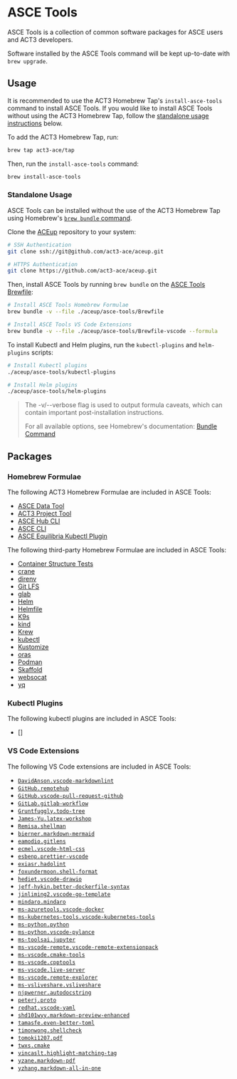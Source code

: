 # ASCE Tools

ASCE Tools is a collection of common software packages for ASCE users and ACT3 developers.

Software installed by the ASCE Tools command will be kept up-to-date with `brew upgrade`.

## Usage

It is recommended to use the ACT3 Homebrew Tap's `install-asce-tools` command to install ASCE Tools. If you would like to install ASCE Tools without using the ACT3 Homebrew Tap, follow the [standalone usage instructions](#standalone-usage) below.

To add the ACT3 Homebrew Tap, run:

```sh
brew tap act3-ace/tap
```

Then, run the `install-asce-tools` command:

```sh
brew install-asce-tools
```

### Standalone Usage

ASCE Tools can be installed without the use of the ACT3 Homebrew Tap using Homebrew's [`brew bundle` command](https://github.com/Homebrew/homebrew-bundle).

Clone the [ACEup](https://github.com/act3-ace/aceup) repository to your system:

```sh
# SSH Authentication
git clone ssh://git@github.com/act3-ace/aceup.git

# HTTPS Authentication
git clone https://github.com/act3-ace/aceup.git
```

Then, install ASCE Tools by running `brew bundle` on the [ASCE Tools Brewfile](./Brewfile):

```sh
# Install ASCE Tools Homebrew Formulae
brew bundle -v --file ./aceup/asce-tools/Brewfile

# Install ASCE Tools VS Code Extensions
brew bundle -v --file ./aceup/asce-tools/Brewfile-vscode --formula
```

To install Kubectl and Helm plugins, run the `kubectl-plugins` and `helm-plugins` scripts:

```sh
# Install Kubectl plugins
./aceup/asce-tools/kubectl-plugins

# Install Helm plugins
./aceup/asce-tools/helm-plugins
```

> The -v/--verbose flag is used to output formula caveats, which can contain important post-installation instructions.
>
> For all available options, see Homebrew's documentation: [Bundle Command](https://docs.brew.sh/Manpage#bundle-subcommand)

## Packages

### Homebrew Formulae

The following ACT3 Homebrew Formulae are included in ASCE Tools:

- [ASCE Data Tool](https://git.act3-ace.com/ace/data/tool)
- [ACT3 Project Tool](https://git.act3-ace.com/devsecops/act3-pt)
- [ASCE Hub CLI](https://git.act3-ace.com/ace/hub/cli)
- [ASCE CLI](https://git.act3-ace.com/ace/cli)
- [ASCE Equilibria Kubectl Plugin](https://git.act3-ace.com/ace/kubectl-plugins)

The following third-party Homebrew Formulae are included in ASCE Tools:

- [Container Structure Tests](https://formulae.brew.sh/formula/container-structure-test#default)
- [crane](https://formulae.brew.sh/formula/crane#default)
- [direnv](https://formulae.brew.sh/formula/direnv#default)
- [Git LFS](https://formulae.brew.sh/formula/git-lfs#default)
- [glab](https://formulae.brew.sh/formula/glab#default)
- [Helm](https://formulae.brew.sh/formula/helm#default)
- [Helmfile](https://formulae.brew.sh/formula/helmfile#default)
- [K9s](https://formulae.brew.sh/formula/k9s#default)
- [kind](https://formulae.brew.sh/formula/kind#default)
- [Krew](https://formulae.brew.sh/formula/krew#default)
- [kubectl](https://formulae.brew.sh/formula/kubernetes-cli#default)
- [Kustomize](https://formulae.brew.sh/formula/kustomize#default)
- [oras](https://formulae.brew.sh/formula/oras#default)
- [Podman](https://formulae.brew.sh/formula/podman#default)
- [Skaffold](https://formulae.brew.sh/formula/skaffold#default)
- [websocat](https://formulae.brew.sh/formula/websocat#default)
- [yq](https://formulae.brew.sh/formula/yq#default)

### Kubectl Plugins

The following kubectl plugins are included in ASCE Tools:

- []

### VS Code Extensions

The following VS Code extensions are included in ASCE Tools:

- [`DavidAnson.vscode-markdownlint`](https://marketplace.visualstudio.com/items?itemName=DavidAnson.vscode-markdownlint)
- [`GitHub.remotehub`](https://marketplace.visualstudio.com/items?itemName=GitHub.remotehub)
- [`GitHub.vscode-pull-request-github`](https://marketplace.visualstudio.com/items?itemName=GitHub.vscode-pull-request-github)
- [`GitLab.gitlab-workflow`](https://marketplace.visualstudio.com/items?itemName=GitLab.gitlab-workflow)
- [`Gruntfuggly.todo-tree`](https://marketplace.visualstudio.com/items?itemName=Gruntfuggly.todo-tree)
- [`James-Yu.latex-workshop`](https://marketplace.visualstudio.com/items?itemName=James-Yu.latex-workshop)
- [`Remisa.shellman`](https://marketplace.visualstudio.com/items?itemName=Remisa.shellman)
- [`bierner.markdown-mermaid`](https://marketplace.visualstudio.com/items?itemName=bierner.markdown-mermaid)
- [`eamodio.gitlens`](https://marketplace.visualstudio.com/items?itemName=eamodio.gitlens)
- [`ecmel.vscode-html-css`](https://marketplace.visualstudio.com/items?itemName=ecmel.vscode-html-css)
- [`esbenp.prettier-vscode`](https://marketplace.visualstudio.com/items?itemName=esbenp.prettier-vscode)
- [`exiasr.hadolint`](https://marketplace.visualstudio.com/items?itemName=exiasr.hadolint)
- [`foxundermoon.shell-format`](https://marketplace.visualstudio.com/items?itemName=foxundermoon.shell-format)
- [`hediet.vscode-drawio`](https://marketplace.visualstudio.com/items?itemName=hediet.vscode-drawio)
- [`jeff-hykin.better-dockerfile-syntax`](https://marketplace.visualstudio.com/items?itemName=jeff-hykin.better-dockerfile-syntax)
- [`jinliming2.vscode-go-template`](https://marketplace.visualstudio.com/items?itemName=jinliming2.vscode-go-template)
- [`mindaro.mindaro`](https://marketplace.visualstudio.com/items?itemName=mindaro.mindaro)
- [`ms-azuretools.vscode-docker`](https://marketplace.visualstudio.com/items?itemName=ms-azuretools.vscode-docker)
- [`ms-kubernetes-tools.vscode-kubernetes-tools`](https://marketplace.visualstudio.com/items?itemName=ms-kubernetes-tools.vscode-kubernetes-tools)
- [`ms-python.python`](https://marketplace.visualstudio.com/items?itemName=ms-python.python)
- [`ms-python.vscode-pylance`](https://marketplace.visualstudio.com/items?itemName=ms-python.vscode-pylance)
- [`ms-toolsai.jupyter`](https://marketplace.visualstudio.com/items?itemName=ms-toolsai.jupyter)
- [`ms-vscode-remote.vscode-remote-extensionpack`](https://marketplace.visualstudio.com/items?itemName=ms-vscode-remote.vscode-remote-extensionpack)
- [`ms-vscode.cmake-tools`](https://marketplace.visualstudio.com/items?itemName=ms-vscode.cmake-tools)
- [`ms-vscode.cpptools`](https://marketplace.visualstudio.com/items?itemName=ms-vscode.cpptools)
- [`ms-vscode.live-server`](https://marketplace.visualstudio.com/items?itemName=ms-vscode.live-server)
- [`ms-vscode.remote-explorer`](https://marketplace.visualstudio.com/items?itemName=ms-vscode.remote-explorer)
- [`ms-vsliveshare.vsliveshare`](https://marketplace.visualstudio.com/items?itemName=ms-vsliveshare.vsliveshare)
- [`njpwerner.autodocstring`](https://marketplace.visualstudio.com/items?itemName=njpwerner.autodocstring)
- [`peterj.proto`](https://marketplace.visualstudio.com/items?itemName=peterj.proto)
- [`redhat.vscode-yaml`](https://marketplace.visualstudio.com/items?itemName=redhat.vscode-yaml)
- [`shd101wyy.markdown-preview-enhanced`](https://marketplace.visualstudio.com/items?itemName=shd101wyy.markdown-preview-enhanced)
- [`tamasfe.even-better-toml`](https://marketplace.visualstudio.com/items?itemName=tamasfe.even-better-toml)
- [`timonwong.shellcheck`](https://marketplace.visualstudio.com/items?itemName=timonwong.shellcheck)
- [`tomoki1207.pdf`](https://marketplace.visualstudio.com/items?itemName=tomoki1207.pdf)
- [`twxs.cmake`](https://marketplace.visualstudio.com/items?itemName=twxs.cmake)
- [`vincaslt.highlight-matching-tag`](https://marketplace.visualstudio.com/items?itemName=vincaslt.highlight-matching-tag)
- [`yzane.markdown-pdf`](https://marketplace.visualstudio.com/items?itemName=yzane.markdown-pdf)
- [`yzhang.markdown-all-in-one`](https://marketplace.visualstudio.com/items?itemName=yzhang.markdown-all-in-one)
